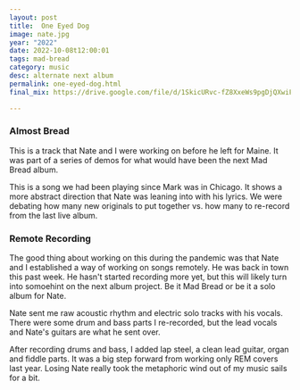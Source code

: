 ```yaml
---
layout: post
title:  One Eyed Dog
image: nate.jpg
year: "2022"
date: 2022-10-08t12:00:01
tags: mad-bread
category: music
desc: alternate next album
permalink: one-eyed-dog.html
final_mix: https://drive.google.com/file/d/1SkicURvc-fZ8XxeWs9pgDjQXwiF42CSS/view?usp=sharing

---
```


### Almost Bread

This is a track that Nate and I were working on before he left for Maine. It was part of a series of demos for what would have been the next Mad Bread album.

This is a song we had been playing since Mark was in Chicago. It shows a more abstract direction that Nate was leaning into with his lyrics. We were debating how many new originals to put together vs. how many to re-record from the last live album.

### Remote Recording

The good thing about working on this during the pandemic was that Nate and I established a way of working on songs remotely. He was back in town this past week. He hasn't started recording more yet, but this will likely turn into somoehint on the next album project. Be it Mad Bread or be it a solo album for Nate.

Nate sent me raw acoustic rhythm and electric solo tracks with his vocals. There were some drum and bass parts I re-recorded, but the lead vocals and Nate's guitars are what he sent over.

After recording drums and bass, I added lap steel, a clean lead guitar, organ and fiddle parts. It was a big step forward from working only REM covers last year. Losing Nate really took the metaphoric wind out of my music sails for a bit.
